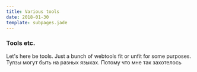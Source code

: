 ```yaml
---
title: Various tools
date: 2018-01-30
template: subpages.jade
---
```


### Tools etc.   


Let's here be tools.  Just a bunch of webtools fit or unfit for some purposes. Тулзы могут быть на разных языках. 
Потому что мне так захотелось